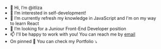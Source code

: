 - 👋 Hi, I’m @itliza
- 👀 I’m interested in self-development! 
- 🌱 I’m currently refresh my knowledge in JavaScript and I'm on my way to learn React
- 💞️ I’m looking for a Juniour Front-End Developer position
- 📫 I'll be happy to work with you! You can reach me by <a href="mailto:elizaveta.romaniuk@gmail.com">email</a>
- On pinned 📌 You can check my Portfolio ⤵️

<!---
itliza/itliza is a ✨ special ✨ repository because its `README.md` (this file) appears on your GitHub profile.
You can click the Preview link to take a look at your changes.
--->
